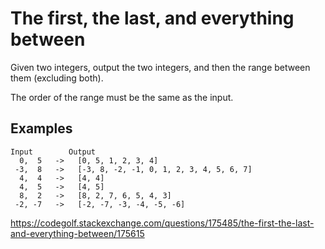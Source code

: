 The first, the last, and everything between
===========================================

Given two integers, output the two integers, and then the range
between them (excluding both).

The order of the range must be the same as the input.

Examples
--------

    Input        Output
      0,  5   ->   [0, 5, 1, 2, 3, 4]
     -3,  8   ->   [-3, 8, -2, -1, 0, 1, 2, 3, 4, 5, 6, 7]
      4,  4   ->   [4, 4]
      4,  5   ->   [4, 5]
      8,  2   ->   [8, 2, 7, 6, 5, 4, 3]
     -2, -7   ->   [-2, -7, -3, -4, -5, -6]


https://codegolf.stackexchange.com/questions/175485/the-first-the-last-and-everything-between/175615
